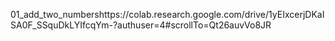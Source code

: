 01_add_two_numbershttps://colab.research.google.com/drive/1yEIxcerjDKaISA0F_SSquDkLYIfcqYm-?authuser=4#scrollTo=Qt26auvVo8JR
